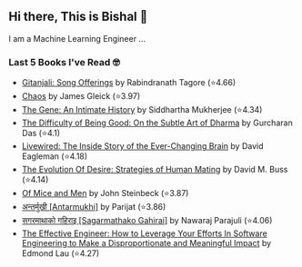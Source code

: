 ## Hi there, This is Bishal 👋
I am a Machine Learning Engineer ...

### Last 5 Books I've Read 🤓
<!-- GOODREADS-LIST:START -->
- [Gitanjali: Song Offerings](https://www.goodreads.com/review/show/2034653644?utm_medium=api&utm_source=rss) by Rabindranath Tagore (⭐️4.66)
- [Chaos](https://www.goodreads.com/review/show/4091958826?utm_medium=api&utm_source=rss) by James Gleick (⭐️3.97)
- [The Gene: An Intimate History](https://www.goodreads.com/review/show/2005106051?utm_medium=api&utm_source=rss) by Siddhartha Mukherjee (⭐️4.34)
- [The Difficulty of Being Good: On the Subtle Art of Dharma](https://www.goodreads.com/review/show/3921841120?utm_medium=api&utm_source=rss) by Gurcharan Das (⭐️4.1)
- [Livewired: The Inside Story of the Ever-Changing Brain](https://www.goodreads.com/review/show/3517809592?utm_medium=api&utm_source=rss) by David Eagleman (⭐️4.18)
- [The Evolution Of Desire: Strategies of Human Mating](https://www.goodreads.com/review/show/3314132167?utm_medium=api&utm_source=rss) by David M. Buss (⭐️4.14)
- [Of Mice and Men](https://www.goodreads.com/review/show/3317733936?utm_medium=api&utm_source=rss) by John Steinbeck (⭐️3.87)
- [अन्तर्मुखी [Antarmukhi]](https://www.goodreads.com/review/show/3247372536?utm_medium=api&utm_source=rss) by Parijat (⭐️3.86)
- [सगरमाथाको गहिराइ [Sagarmathako Gahirai]](https://www.goodreads.com/review/show/2038739180?utm_medium=api&utm_source=rss) by Nawaraj Parajuli (⭐️4.06)
- [The Effective Engineer: How to Leverage Your Efforts In Software Engineering to Make a Disproportionate and Meaningful Impact](https://www.goodreads.com/review/show/2114357940?utm_medium=api&utm_source=rss) by Edmond Lau (⭐️4.27)
<!-- GOODREADS-LIST:END -->

<!--
**BishalLakha/BishalLakha** is a ✨ _special_ ✨ repository because its `README.md` (this file) appears on your GitHub profile.


- 🔭 I’m currently working on ...
- 🌱 I’m currently learning ...
- 👯 I’m looking to collaborate on ...
- 🤔 I’m looking for help with ...
- 💬 Ask me about ...
- 📫 How to reach me: ...
- 😄 Pronouns: ...
- ⚡ Fun fact: ...
-->
